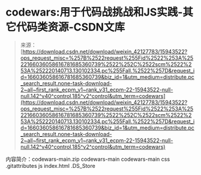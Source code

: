 <!--yml
category: codewars
date: 2022-08-13 11:36:00
-->

# codewars:用于代码战挑战和JS实践-其它代码类资源-CSDN文库

> 来源：[https://download.csdn.net/download/weixin_42127783/15943522?ops_request_misc=%257B%2522request%255Fid%2522%253A%2522166036058616781685360739%2522%252C%2522scm%2522%253A%252220140713.130102334.pc%255Fall.%2522%257D&request_id=166036058616781685360739&biz_id=1&utm_medium=distribute.pc_search_result.none-task-download-2~all~first_rank_ecpm_v1~rank_v31_ecpm-22-15943522-null-null.142^v40^control,185^v2^control&utm_term=codewars](https://download.csdn.net/download/weixin_42127783/15943522?ops_request_misc=%257B%2522request%255Fid%2522%253A%2522166036058616781685360739%2522%252C%2522scm%2522%253A%252220140713.130102334.pc%255Fall.%2522%257D&request_id=166036058616781685360739&biz_id=1&utm_medium=distribute.pc_search_result.none-task-download-2~all~first_rank_ecpm_v1~rank_v31_ecpm-22-15943522-null-null.142^v40^control,185^v2^control&utm_term=codewars)

内容简介：codewars-main.zip codewars-main codewars-main css .gitattributes js index.html .DS_Store